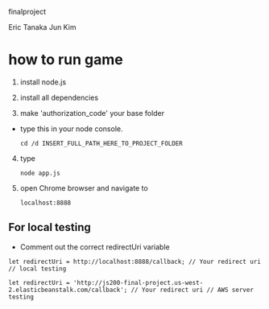 finalproject

Eric Tanaka
Jun Kim

# how to run game

1.  install node.js

2.  install all dependencies

3.  make 'authorization_code' your base folder

  - type this in your node console.

    ```
    cd /d INSERT_FULL_PATH_HERE_TO_PROJECT_FOLDER
    ```

4.  type

    ```
    node app.js
    ```

5.  open Chrome browser and navigate to

    ```
    localhost:8888
    ```

## For local testing
  - Comment out the correct redirectUri variable

```
let redirectUri = http://localhost:8888/callback; // Your redirect uri // local testing

let redirectUri = 'http://js200-final-project.us-west-2.elasticbeanstalk.com/callback'; // Your redirect uri // AWS server testing
```

